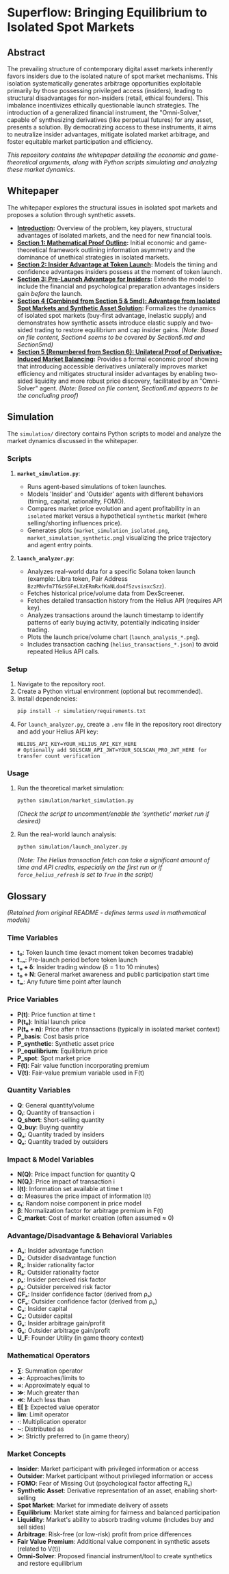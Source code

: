 # Superflow: Bringing Equilibrium to Isolated Spot Markets

## Abstract

The prevailing structure of contemporary digital asset markets inherently favors insiders due to the isolated nature of spot market mechanisms. This isolation systematically generates arbitrage opportunities exploitable primarily by those possessing privileged access (insiders), leading to structural disadvantages for non-insiders (retail, ethical founders). This imbalance incentivizes ethically questionable launch strategies. The introduction of a generalized financial instrument, the "Omni-Solver," capable of synthesizing derivatives (like perpetual futures) for any asset, presents a solution. By democratizing access to these instruments, it aims to neutralize insider advantages, mitigate isolated market arbitrage, and foster equitable market participation and efficiency.

*This repository contains the whitepaper detailing the economic and game-theoretical arguments, along with Python scripts simulating and analyzing these market dynamics.*

## Whitepaper

The whitepaper explores the structural issues in isolated spot markets and proposes a solution through synthetic assets.

*   **[Introduction](Documents/Intro.md):** Overview of the problem, key players, structural advantages of isolated markets, and the need for new financial tools.
*   **[Section 1: Mathematical Proof Outline](Documents/Section1.md):** Initial economic and game-theoretical framework outlining information asymmetry and the dominance of unethical strategies in isolated markets.
*   **[Section 2: Insider Advantage at Token Launch](Documents/Section2.md):** Models the timing and confidence advantages insiders possess at the moment of token launch.
*   **[Section 3: Pre-Launch Advantage for Insiders](Documents/Section3.md):** Extends the model to include the financial and psychological preparation advantages insiders gain *before* the launch.
*   **[Section 4 (Combined from Section 5 & 5md): Advantage from Isolated Spot Markets and Synthetic Asset Solution](Documents/Section5.md):** Formalizes the dynamics of isolated spot markets (buy-first advantage, inelastic supply) and demonstrates how synthetic assets introduce elastic supply and two-sided trading to restore equilibrium and cap insider gains. *(Note: Based on file content, Section4 seems to be covered by Section5.md and Section5md)*
*   **[Section 5 (Renumbered from Section 6): Unilateral Proof of Derivative-Induced Market Balancing](Documents/Section6.md):** Provides a formal economic proof showing that introducing accessible derivatives unilaterally improves market efficiency and mitigates structural insider advantages by enabling two-sided liquidity and more robust price discovery, facilitated by an "Omni-Solver" agent. *(Note: Based on file content, Section6.md appears to be the concluding proof)*

## Simulation

The `simulation/` directory contains Python scripts to model and analyze the market dynamics discussed in the whitepaper.

### Scripts

1.  **`market_simulation.py`**:
    *   Runs agent-based simulations of token launches.
    *   Models 'Insider' and 'Outsider' agents with different behaviors (timing, capital, rationality, FOMO).
    *   Compares market price evolution and agent profitability in an `isolated` market versus a hypothetical `synthetic` market (where selling/shorting influences price).
    *   Generates plots (`market_simulation_isolated.png`, `market_simulation_synthetic.png`) visualizing the price trajectory and agent entry points.

2.  **`launch_analyzer.py`**:
    *   Analyzes real-world data for a specific Solana token launch (example: Libra token, Pair Address `BzzMNvfm7T6zSGFeLXzERmRxfKaNLdo4fSzvsisxcSzz`).
    *   Fetches historical price/volume data from DexScreener.
    *   Fetches detailed transaction history from the Helius API (requires API key).
    *   Analyzes transactions around the launch timestamp to identify patterns of early buying activity, potentially indicating insider trading.
    *   Plots the launch price/volume chart (`launch_analysis_*.png`).
    *   Includes transaction caching (`helius_transactions_*.json`) to avoid repeated Helius API calls.

### Setup

1.  Navigate to the repository root.
2.  Create a Python virtual environment (optional but recommended).
3.  Install dependencies:
    ```bash
    pip install -r simulation/requirements.txt
    ```
4.  For `launch_analyzer.py`, create a `.env` file in the repository root directory and add your Helius API key:
    ```
    HELIUS_API_KEY=YOUR_HELIUS_API_KEY_HERE
    # Optionally add SOLSCAN_API_JWT=YOUR_SOLSCAN_PRO_JWT_HERE for transfer count verification
    ```

### Usage

1.  Run the theoretical market simulation:
    ```bash
    python simulation/market_simulation.py
    ```
    *(Check the script to uncomment/enable the 'synthetic' market run if desired)*

2.  Run the real-world launch analysis:
    ```bash
    python simulation/launch_analyzer.py
    ```
    *(Note: The Helius transaction fetch can take a significant amount of time and API credits, especially on the first run or if `force_helius_refresh` is set to `True` in the script)*

## Glossary

*(Retained from original README - defines terms used in mathematical models)*

### Time Variables
- **t₀**: Token launch time (exact moment token becomes tradable)
- **t₋ₙ**: Pre-launch period before token launch
- **t₀ + δ**: Insider trading window (δ = 1 to 10 minutes)
- **t₀ + N**: General market awareness and public participation start time
- **tₘ**: Any future time point after launch

### Price Variables
- **P(t)**: Price function at time t
- **P(t₀)**: Initial launch price
- **P(t₀ + n)**: Price after n transactions (typically in isolated market context)
- **P_basis**: Cost basis price
- **P_synthetic**: Synthetic asset price
- **P_equilibrium**: Equilibrium price
- **P_spot**: Spot market price
- **F(t)**: Fair value function incorporating premium
- **V(t)**: Fair-value premium variable used in F(t)

### Quantity Variables
- **Q**: General quantity/volume
- **Qᵢ**: Quantity of transaction i
- **Q_short**: Short-selling quantity
- **Q_buy**: Buying quantity
- **Qₐ**: Quantity traded by insiders
- **Qₒ**: Quantity traded by outsiders

### Impact & Model Variables
- **N(Q)**: Price impact function for quantity Q
- **N(Qᵢ)**: Price impact of transaction i
- **I(t)**: Information set available at time t
- **α**: Measures the price impact of information I(t)
- **εₜ**: Random noise component in price model
- **β**: Normalization factor for arbitrage premium in F(t)
- **C_market**: Cost of market creation (often assumed ≈ 0)

### Advantage/Disadvantage & Behavioral Variables
- **Aₐ**: Insider advantage function
- **Dₒ**: Outsider disadvantage function
- **Rₐ**: Insider rationality factor
- **Rₒ**: Outsider rationality factor
- **ρₐ**: Insider perceived risk factor
- **ρₒ**: Outsider perceived risk factor
- **CFₐ**: Insider confidence factor (derived from ρₐ)
- **CFₒ**: Outsider confidence factor (derived from ρₒ)
- **Cₐ**: Insider capital
- **Cₒ**: Outsider capital
- **Gₐ**: Insider arbitrage gain/profit
- **Gₒ**: Outsider arbitrage gain/profit
- **U_F**: Founder Utility (in game theory context)

### Mathematical Operators
- **∑**: Summation operator
- **→**: Approaches/limits to
- **≈**: Approximately equal to
- **≫**: Much greater than
- **≪**: Much less than
- **E[ ]**: Expected value operator
- **lim**: Limit operator
- **·**: Multiplication operator
- **~**: Distributed as
- **≻**: Strictly preferred to (in game theory)

### Market Concepts
- **Insider**: Market participant with privileged information or access
- **Outsider**: Market participant without privileged information or access
- **FOMO**: Fear of Missing Out (psychological factor affecting Rₒ)
- **Synthetic Asset**: Derivative representation of an asset, enabling short-selling
- **Spot Market**: Market for immediate delivery of assets
- **Equilibrium**: Market state aiming for fairness and balanced participation
- **Liquidity**: Market's ability to absorb trading volume (includes buy and sell sides)
- **Arbitrage**: Risk-free (or low-risk) profit from price differences
- **Fair Value Premium**: Additional value component in synthetic assets (related to V(t))
- **Omni-Solver**: Proposed financial instrument/tool to create synthetics and restore equilibrium
